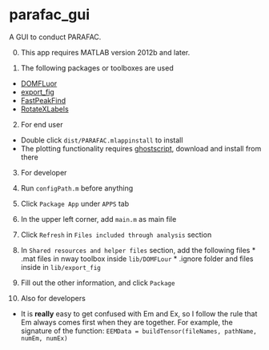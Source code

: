 parafac_gui
===========
A GUI to conduct PARAFAC.

0. This app requires MATLAB version 2012b and later.

1. The following packages or toolboxes are used
  * [DOMFLuor](http://www.models.life.ku.dk/al_domfluor)
  * [export_fig](http://www.mathworks.com/matlabcentral/fileexchange/23629-export-fig)
  * [FastPeakFind](http://www.mathworks.com/matlabcentral/fileexchange/37388-fast-2d-peak-finder)
  * [RotateXLabels](http://www.mathworks.com/matlabcentral/fileexchange/45172-rotatexlabels)

2. For end user
  * Double click `dist/PARAFAC.mlappinstall` to install
  * The plotting functionality requires [ghostscript](http://www.ghostscript.com/), download and install from there

3. For developer
  0. Run `configPath.m` before anything
  1. Click `Package App` under `APPS` tab
  2. In the upper left corner, add `main.m` as main file
  3. Click `Refresh` in `Files included through analysis` section
  4. In `Shared resources and helper files` section, add the following files
    * .mat files in nway toolbox inside `lib/DOMFLour`
    * .ignore folder and files inside in `lib/export_fig`
  5. Fill out the other information, and click `Package`

4. Also for developers
  * It is **really** easy to get confused with Em and Ex, so I follow the rule that
    Em always comes first when they are together. For example, the signature of the
    function: `EEMData = buildTensor(fileNames, pathName, numEm, numEx)`
